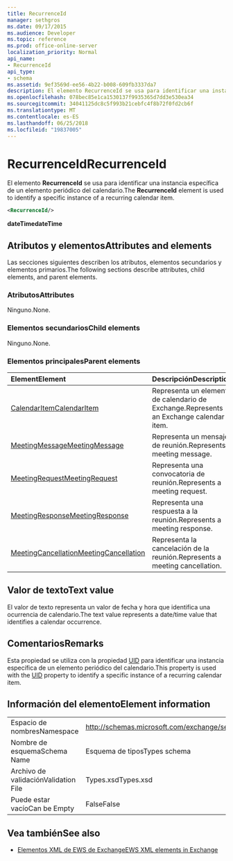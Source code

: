 ```yaml
---
title: RecurrenceId
manager: sethgros
ms.date: 09/17/2015
ms.audience: Developer
ms.topic: reference
ms.prod: office-online-server
localization_priority: Normal
api_name:
- RecurrenceId
api_type:
- schema
ms.assetid: 9ef3569d-ee56-4b22-b008-609fb3337da7
description: El elemento RecurrenceId se usa para identificar una instancia específica de un elemento periódico del calendario.
ms.openlocfilehash: 078bec85e1ca1530137f9935365d7dd3e530ea34
ms.sourcegitcommit: 34041125dc8c5f993b21cebfc4f8b72f0fd2cb6f
ms.translationtype: MT
ms.contentlocale: es-ES
ms.lasthandoff: 06/25/2018
ms.locfileid: "19837005"
---
```

# <a name="recurrenceid"></a><span data-ttu-id="20d31-103">RecurrenceId</span><span class="sxs-lookup"><span data-stu-id="20d31-103">RecurrenceId</span></span>

<span data-ttu-id="20d31-104">El elemento **RecurrenceId** se usa para identificar una instancia específica de un elemento periódico del calendario.</span><span class="sxs-lookup"><span data-stu-id="20d31-104">The **RecurrenceId** element is used to identify a specific instance of a recurring calendar item.</span></span> 
  
```xml
<RecurrenceId/>
```

 <span data-ttu-id="20d31-105">**dateTime**</span><span class="sxs-lookup"><span data-stu-id="20d31-105">**dateTime**</span></span>
## <a name="attributes-and-elements"></a><span data-ttu-id="20d31-106">Atributos y elementos</span><span class="sxs-lookup"><span data-stu-id="20d31-106">Attributes and elements</span></span>

<span data-ttu-id="20d31-107">Las secciones siguientes describen los atributos, elementos secundarios y elementos primarios.</span><span class="sxs-lookup"><span data-stu-id="20d31-107">The following sections describe attributes, child elements, and parent elements.</span></span>
  
### <a name="attributes"></a><span data-ttu-id="20d31-108">Atributos</span><span class="sxs-lookup"><span data-stu-id="20d31-108">Attributes</span></span>

<span data-ttu-id="20d31-109">Ninguno.</span><span class="sxs-lookup"><span data-stu-id="20d31-109">None.</span></span>
  
### <a name="child-elements"></a><span data-ttu-id="20d31-110">Elementos secundarios</span><span class="sxs-lookup"><span data-stu-id="20d31-110">Child elements</span></span>

<span data-ttu-id="20d31-111">Ninguno.</span><span class="sxs-lookup"><span data-stu-id="20d31-111">None.</span></span>
  
### <a name="parent-elements"></a><span data-ttu-id="20d31-112">Elementos principales</span><span class="sxs-lookup"><span data-stu-id="20d31-112">Parent elements</span></span>

|<span data-ttu-id="20d31-113">**Element**</span><span class="sxs-lookup"><span data-stu-id="20d31-113">**Element**</span></span>|<span data-ttu-id="20d31-114">**Descripción**</span><span class="sxs-lookup"><span data-stu-id="20d31-114">**Description**</span></span>|
|:-----|:-----|
|[<span data-ttu-id="20d31-115">CalendarItem</span><span class="sxs-lookup"><span data-stu-id="20d31-115">CalendarItem</span></span>](calendaritem.md) <br/> |<span data-ttu-id="20d31-116">Representa un elemento de calendario de Exchange.</span><span class="sxs-lookup"><span data-stu-id="20d31-116">Represents an Exchange calendar item.</span></span>  <br/> |
|[<span data-ttu-id="20d31-117">MeetingMessage</span><span class="sxs-lookup"><span data-stu-id="20d31-117">MeetingMessage</span></span>](meetingmessage.md) <br/> |<span data-ttu-id="20d31-118">Representa un mensaje de reunión.</span><span class="sxs-lookup"><span data-stu-id="20d31-118">Represents a meeting message.</span></span>  <br/> |
|[<span data-ttu-id="20d31-119">MeetingRequest</span><span class="sxs-lookup"><span data-stu-id="20d31-119">MeetingRequest</span></span>](meetingrequest.md) <br/> |<span data-ttu-id="20d31-120">Representa una convocatoria de reunión.</span><span class="sxs-lookup"><span data-stu-id="20d31-120">Represents a meeting request.</span></span>  <br/> |
|[<span data-ttu-id="20d31-121">MeetingResponse</span><span class="sxs-lookup"><span data-stu-id="20d31-121">MeetingResponse</span></span>](meetingresponse.md) <br/> |<span data-ttu-id="20d31-122">Representa una respuesta a la reunión.</span><span class="sxs-lookup"><span data-stu-id="20d31-122">Represents a meeting response.</span></span>  <br/> |
|[<span data-ttu-id="20d31-123">MeetingCancellation</span><span class="sxs-lookup"><span data-stu-id="20d31-123">MeetingCancellation</span></span>](meetingcancellation.md) <br/> |<span data-ttu-id="20d31-124">Representa la cancelación de la reunión.</span><span class="sxs-lookup"><span data-stu-id="20d31-124">Represents a meeting cancellation.</span></span>  <br/> |
   
## <a name="text-value"></a><span data-ttu-id="20d31-125">Valor de texto</span><span class="sxs-lookup"><span data-stu-id="20d31-125">Text value</span></span>

<span data-ttu-id="20d31-126">El valor de texto representa un valor de fecha y hora que identifica una ocurrencia de calendario.</span><span class="sxs-lookup"><span data-stu-id="20d31-126">The text value represents a date/time value that identifies a calendar occurrence.</span></span>
  
## <a name="remarks"></a><span data-ttu-id="20d31-127">Comentarios</span><span class="sxs-lookup"><span data-stu-id="20d31-127">Remarks</span></span>

<span data-ttu-id="20d31-128">Esta propiedad se utiliza con la propiedad [UID](uid.md) para identificar una instancia específica de un elemento periódico del calendario.</span><span class="sxs-lookup"><span data-stu-id="20d31-128">This property is used with the [UID](uid.md) property to identify a specific instance of a recurring calendar item.</span></span> 
  
## <a name="element-information"></a><span data-ttu-id="20d31-129">Información del elemento</span><span class="sxs-lookup"><span data-stu-id="20d31-129">Element information</span></span>

|||
|:-----|:-----|
|<span data-ttu-id="20d31-130">Espacio de nombres</span><span class="sxs-lookup"><span data-stu-id="20d31-130">Namespace</span></span>  <br/> |http://schemas.microsoft.com/exchange/services/2006/types  <br/> |
|<span data-ttu-id="20d31-131">Nombre de esquema</span><span class="sxs-lookup"><span data-stu-id="20d31-131">Schema Name</span></span>  <br/> |<span data-ttu-id="20d31-132">Esquema de tipos</span><span class="sxs-lookup"><span data-stu-id="20d31-132">Types schema</span></span>  <br/> |
|<span data-ttu-id="20d31-133">Archivo de validación</span><span class="sxs-lookup"><span data-stu-id="20d31-133">Validation File</span></span>  <br/> |<span data-ttu-id="20d31-134">Types.xsd</span><span class="sxs-lookup"><span data-stu-id="20d31-134">Types.xsd</span></span>  <br/> |
|<span data-ttu-id="20d31-135">Puede estar vacío</span><span class="sxs-lookup"><span data-stu-id="20d31-135">Can be Empty</span></span>  <br/> |<span data-ttu-id="20d31-136">False</span><span class="sxs-lookup"><span data-stu-id="20d31-136">False</span></span>  <br/> |
   
## <a name="see-also"></a><span data-ttu-id="20d31-137">Vea también</span><span class="sxs-lookup"><span data-stu-id="20d31-137">See also</span></span>



- [<span data-ttu-id="20d31-138">Elementos XML de EWS de Exchange</span><span class="sxs-lookup"><span data-stu-id="20d31-138">EWS XML elements in Exchange</span></span>](ews-xml-elements-in-exchange.md)

